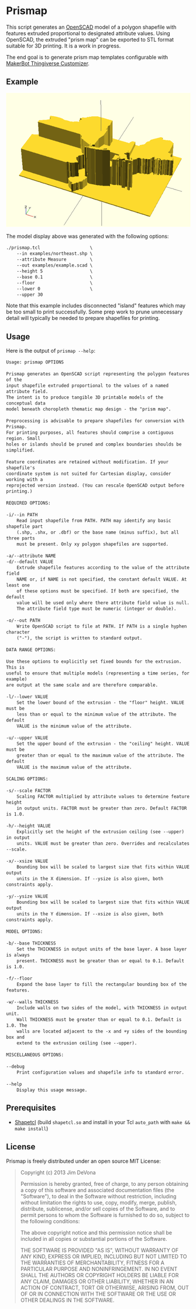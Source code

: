 # Prismap

This script generates an [OpenSCAD](http://www.openscad.org/) model of a polygon shapefile with features extruded proportional to designated attribute values. Using OpenSCAD, the extruded "prism map" can be exported to STL format suitable for 3D printing. It is a work in progress.

The end goal is to generate prism map templates configurable with [MakerBot Thingiverse Customizer](http://www.thingiverse.com/apps/customizer).

## Example

![example prismap model](examples/screenshot.png)

The model display above was generated with the following options:

	./prismap.tcl                   \
	    --in examples/northeast.shp \
	    --attribute Measure         \
	    --out examples/example.scad \
	    --height 5                  \
	    --base 0.1                  \
	    --floor                     \
	    --lower 0                   \
	    --upper 30

Note that this example includes disconnected "island" features which may be too small to print successfully. Some prep work to prune unnecessary detail will typically be needed to prepare shapefiles for printing.

## Usage

Here is the output of `prismap --help`:

	Usage: prismap OPTIONS
	
	Prismap generates an OpenSCAD script representing the polygon features of the
	input shapefile extruded proportional to the values of a named attribute field.
	The intent is to produce tangible 3D printable models of the conceptual data
	model beneath choropleth thematic map design - the "prism map".
	
	Preprocessing is advisable to prepare shapefiles for conversion with Prismap.
	For printing purposes, all features should comprise a contiguous region. Small
	holes or islands should be pruned and complex boundaries shoulds be simplified.
	
	Feature coordinates are retained without modification. If your shapefile's
	coordinate system is not suited for Cartesian display, consider working with a
	reprojected version instead. (You can rescale OpenSCAD output before printing.)
	
	REQUIRED OPTIONS:
	
	-i/--in PATH
		Read input shapefile from PATH. PATH may identify any basic shapefile part
		(.shp, .shx, or .dbf) or the base name (minus suffix), but all three parts
		must be present. Only xy polygon shapefiles are supported.
	
	-a/--attribute NAME
	-d/--default VALUE
		Extrude shapefile features according to the value of the attribute field
		NAME or, if NAME is not specified, the constant default VALUE. At least one
		of these options must be specified. If both are specified, the default
		value will be used only where there attribute field value is null.
		The attribute field type must be numeric (integer or double).
	
	-o/--out PATH
		Write OpenSCAD script to file at PATH. If PATH is a single hyphen character
		("-"), the script is written to standard output.
	
	DATA RANGE OPTIONS:
	
	Use these options to explicitly set fixed bounds for the extrusion. This is
	useful to ensure that multiple models (representing a time series, for example)
	are output at the same scale and are therefore comparable.
	
	-l/--lower VALUE
		Set the lower bound of the extrusion - the "floor" height. VALUE must be
		less than or equal to the minimum value of the attribute. The default
		VALUE is the minimum value of the attribute.
	
	-u/--upper VALUE
		Set the upper bound of the extrusion - the "ceiling" height. VALUE must be
		greater than or equal to the maximum value of the attribute. The default
		VALUE is the maximum value of the attribute.
	
	SCALING OPTIONS:
	
	-s/--scale FACTOR
		Scaling FACTOR multiplied by attribute values to determine feature height
		in output units. FACTOR must be greater than zero. Default FACTOR is 1.0.
	
	-h/--height VALUE
		Explicitly set the height of the extrusion ceiling (see --upper) in output
		units. VALUE must be greater than zero. Overrides and recalculates --scale.
	
	-x/--xsize VALUE
		Bounding box will be scaled to largest size that fits within VALUE output
		units in the X dimension. If --ysize is also given, both constraints apply.
	
	-y/--ysize VALUE
		Bounding box will be scaled to largest size that fits within VALUE output
		units in the Y dimension. If --xsize is also given, both constraints apply. 
	
	MODEL OPTIONS:
	
	-b/--base THICKNESS
		Set the THICKNESS in output units of the base layer. A base layer is always
		present. THICKNESS must be greater than or equal to 0.1. Default is 1.0.
	
	-f/--floor
		Expand the base layer to fill the rectangular bounding box of the features.
	
	-w/--walls THICKNESS
		Include walls on two sides of the model, with THICKNESS in output unit. 
		Wall THICKNESS must be greater than or equal to 0.1. Default is 1.0. The
		walls are located adjacent to the -x and +y sides of the bounding box and
		extend to the extrusion ceiling (see --upper).
	
	MISCELLANEOUS OPTIONS:
	
	--debug
		Print configuration values and shapefile info to standard error.
	
	--help
		Display this usage message.

## Prerequisites

- [Shapetcl](https://github.com/anoved/Shapetcl/) (build `shapetcl.so` and install in your Tcl `auto_path` with `make && make install`)

## License

Prismap is freely distributed under an open source MIT License:

> Copyright (c) 2013 Jim DeVona
> 
> Permission is hereby granted, free of charge, to any person obtaining a copy of
> this software and associated documentation files (the "Software"), to deal in
> the Software without restriction, including without limitation the rights to
> use, copy, modify, merge, publish, distribute, sublicense, and/or sell copies of
> the Software, and to permit persons to whom the Software is furnished to do so,
> subject to the following conditions:
> 
> The above copyright notice and this permission notice shall be included in all
> copies or substantial portions of the Software.
> 
> THE SOFTWARE IS PROVIDED "AS IS", WITHOUT WARRANTY OF ANY KIND, EXPRESS OR
> IMPLIED, INCLUDING BUT NOT LIMITED TO THE WARRANTIES OF MERCHANTABILITY, FITNESS
> FOR A PARTICULAR PURPOSE AND NONINFRINGEMENT. IN NO EVENT SHALL THE AUTHORS OR
> COPYRIGHT HOLDERS BE LIABLE FOR ANY CLAIM, DAMAGES OR OTHER LIABILITY, WHETHER
> IN AN ACTION OF CONTRACT, TORT OR OTHERWISE, ARISING FROM, OUT OF OR IN
> CONNECTION WITH THE SOFTWARE OR THE USE OR OTHER DEALINGS IN THE SOFTWARE.

